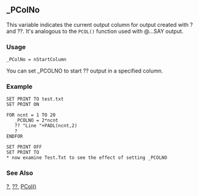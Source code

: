 ## _PColNo

This variable indicates the current output column for output created with ? and ??. It's analogous to the `PCOL()` function used with @...SAY output.

### Usage

```foxpro
_PColNo = nStartColumn
```

You can set _PCOLNO to start ?? output in a specified column. 

### Example

```foxpro
SET PRINT TO test.txt
SET PRINT ON

FOR ncnt = 1 TO 20
   _PCOLNO = 2*ncnt
   ?? "Line "+PADL(ncnt,2)
   ?
ENDFOR

SET PRINT OFF
SET PRINT TO
* now examine Test.Txt to see the effect of setting _PCOLNO
```
### See Also

[?](s4g174.md), [??](s4g174.md), [PCol()](s4g105.md)